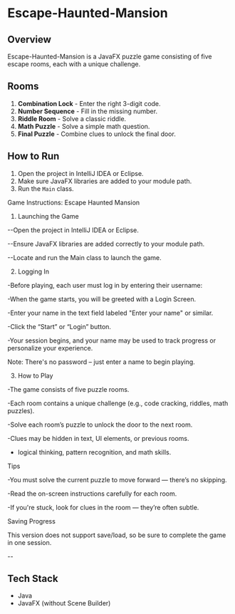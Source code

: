 
# Escape-Haunted-Mansion

## Overview
Escape-Haunted-Mansion is a JavaFX puzzle game consisting of five escape rooms, each with a unique challenge.

## Rooms
1. **Combination Lock** - Enter the right 3-digit code.
2. **Number Sequence** - Fill in the missing number.
3. **Riddle Room** - Solve a classic riddle.
4. **Math Puzzle** - Solve a simple math question.
5. **Final Puzzle** - Combine clues to unlock the final door.

## How to Run
1. Open the project in IntelliJ IDEA or Eclipse.
2. Make sure JavaFX libraries are added to your module path.
3. Run the `Main` class.
 


 Game Instructions: Escape Haunted Mansion


 1. Launching the Game

--Open the project in IntelliJ IDEA or Eclipse.

--Ensure JavaFX libraries are added correctly to your module path.

--Locate and run the Main class to launch the game.

 2. Logging In

-Before playing, each user must log in by entering their username:

-When the game starts, you will be greeted with a Login Screen.

-Enter your name in the text field labeled "Enter your name" or similar.

-Click the “Start” or “Login” button.

-Your session begins, and your name may be used to track progress or personalize your experience.

 Note: There's no password – just enter a name to begin playing.

 3. How to Play

-The game consists of five puzzle rooms.

-Each room contains a unique challenge (e.g., code cracking, riddles, math puzzles).

-Solve each room’s puzzle to unlock the door to the next room.

-Clues may be hidden in text, UI elements, or previous rooms.

- logical thinking, pattern recognition, and math skills.

 Tips

-You must solve the current puzzle to move forward — there’s no skipping.

-Read the on-screen instructions carefully for each room.

-If you're stuck, look for clues in the room — they’re often subtle.

 Saving Progress

This version does not support save/load, so be sure to complete the game in one session.



--
## Tech Stack
- Java
- JavaFX (without Scene Builder)
